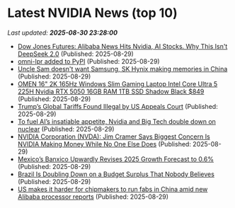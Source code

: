 # Latest NVIDIA News (top 10)
_Last updated: **2025-08-30 23:28:00**_

- [Dow Jones Futures: Alibaba News Hits Nvidia, AI Stocks. Why This Isn't DeepSeek 2.0](https://biztoc.com/x/bd3f9a1cc7710e22) (Published: 2025-08-29)
- [omni-lpr added to PyPI](https://pypi.org/project/omni-lpr/) (Published: 2025-08-29)
- [Uncle Sam doesn't want Samsung, SK Hynix making memories in China](https://www.theregister.com/2025/08/29/uncle_sam_doesnt_want_samsung/) (Published: 2025-08-29)
- [OMEN 16" 2K 165Hz Windows Slim Gaming Laptop Intel Core Ultra 5 225H Nvidia RTX 5050 16GB RAM 1TB SSD Shadow Black $849](https://slickdeals.net/f/18566590-omen-16-2k-165hz-windows-slim-gaming-laptop-intel-core-ultra-5-225h-nvidia-rtx-5050-16gb-ram-1tb-ssd-shadow-black-849) (Published: 2025-08-29)
- [Trump’s Global Tariffs Found Illegal by US Appeals Court](https://biztoc.com/x/43c805dc7c8bb096) (Published: 2025-08-29)
- [To fuel AI’s insatiable appetite, Nvidia and Big Tech double down on nuclear](https://biztoc.com/x/3bb930284cb17a6a) (Published: 2025-08-29)
- [NVIDIA Corporation (NVDA): Jim Cramer Says Biggest Concern Is NVIDIA Making Money While No One Else Does](https://consent.yahoo.com/v2/collectConsent?sessionId=1_cc-session_2eab09f2-a409-4d73-9388-82aa12138ed8) (Published: 2025-08-29)
- [Mexico’s Banxico Upwardly Revises 2025 Growth Forecast to 0.6%](https://biztoc.com/x/2a28b8c8b68ce709) (Published: 2025-08-29)
- [Brazil Is Doubling Down on a Budget Surplus That Nobody Believes](https://biztoc.com/x/3b9a39da02b2ac15) (Published: 2025-08-29)
- [US makes it harder for chipmakers to run fabs in China amid new Alibaba processor reports](https://siliconangle.com/2025/08/29/us-makes-harder-chipmakers-run-fabs-china-amid-new-alibaba-processor-reports/) (Published: 2025-08-29)
